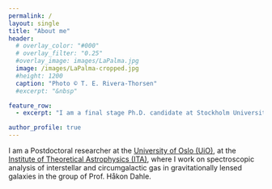 ```yaml
---
permalink: / 
layout: single
title: "About me"
header:
  # overlay_color: "#000"
  # overlay_filter: "0.25"
  #overlay_image: images/LaPalma.jpg
  image: /images/LaPalma-cropped.jpg
  #height: 1200
  caption: "Photo © T. E. Rivera-Thorsen"
  #excerpt: "&nbsp"

feature_row:
  - excerpt: "I am a final stage Ph.D. candidate at Stockholm University, dept. of Astronomy."

author_profile: true
---
```



<!--# About me-->

<!--![Me at the NOT](/images/MigVedNOT_crop.jpg){: .align-left}-->

I am a Postdoctoral researcher at the [University of Oslo
(UiO)](http://www.uio.no), at the [Institute of Theoretical Astrophysics (ITA)](http://www.astro.uio.no), where I work on spectroscopic analysis of interstellar and circumgalactic gas in gravitationally lensed galaxies in the group of Prof. Håkon Dahle. 
